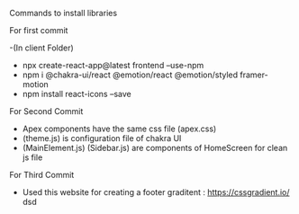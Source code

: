 Commands to install libraries

For first commit

-(In client Folder) </br>

- npx create-react-app@latest frontend –use-npm </br>
- npm i @chakra-ui/react @emotion/react @emotion/styled framer-motion </br>
- npm install react-icons –save

For Second Commit </br>

- Apex components have the same css file (apex.css)</br>
- (theme.js) is configuration file of chakra UI</br>
- (MainElement.js) (Sidebar.js) are components of HomeScreen for clean js file</br>

For Third Commit </br>

- Used this website for creating a footer graditent : https://cssgradient.io/
  dsd
